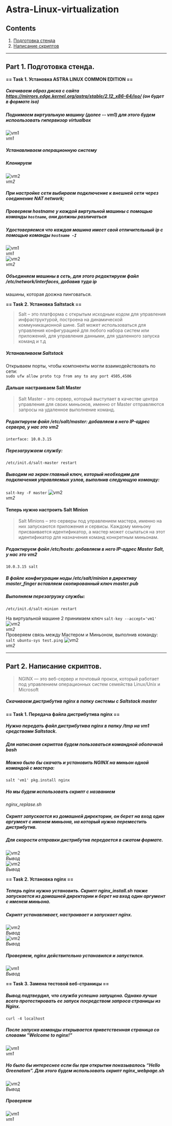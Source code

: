 # Astra-Linux-virtualization

## Contents

1. [Подготовка стенда](#part-1-подготовка-стенда)
2. [Написание скриптов](#part-2-написание-скриптов)
---

## Part 1. Подготовка стенда. 

**== Task 1. Установка **ASTRA LINUX COMMON EDITION** ==**

##### Скачиваем образ диска с сайта **https://mirrors.edge.kernel.org/astra/stable/2.12_x86-64/iso/** (он будет в формате iso)
##### Поднимаем виртуальную машину (далее -- vm1) для этого будем испоользовать гипервизор virtualbox
![vm1](pictures/1.png)<br>*vm1*<br>
##### Устанавливаем операционную систему
##### Клонируем
![vm2](pictures/2.png)<br>*vm2*<br>
##### При настройке сети выбираем подключение к внешней сети через соединение NAT network;
##### Проверяем hostname у каждой виртульной машины с помощью команды `hostname`, они должны различаться
##### Удостоверяемся что каждая машина имеет свой отличительный ip с помощью команды `hostname -I`
![vm1](pictures/5.png)<br>*vm1*<br>
![vm2](pictures/6.png)<br>*vm2*<br>
##### Объединяем машины в сеть, для этого редактируем файл */etc/network/interfaces*, добавив туда *ip*
машины, которая доожна пинговаться.


**== Task 2. Установка **Saltstack** ==**

>Salt – это платформа с открытым исходным кодом для управления инфраструктурой, построена на динамической коммуникационной шине. Salt может использоваться для управления конфигурацией для любого набора систем или приложений, для управления данными, для удаленного запуска команд и т.д

##### Устанавливаем Saltstack
Открываем порты, чтобы компоненты могли взаимодействовать по сети: <br>
`sudo ufw allow proto tcp from any to any port 4505,4506`
#### Дальше настраиваем Salt Master


> Salt Master – это сервер, который выступает в качестве центра управления для своих миньонов, именно от Master отправляются запросы на удаленное выполнение команд.

##### Редактируем файл */etc/salt/master*: добавляем в него IP-адрес сервера, у нас это vm2
`interface: 10.0.3.15`
##### Перезагружаем службу:
`/etc/init.d/salt-master restart`
##### Выводим на экран главный ключ, который необходим для подключения управляемых узлов, выполнив следующую команду:
`salt-key -F master`
![vm2](pictures/7.png)<br>*vm2*<br>
#### Теперь нужно настроить Salt Minion

>Salt Minions – это серверы под управлением мастера, именно на них запускаются приложения и сервисы. Каждому миньону присваивается идентификатор, а мастер может ссылаться на этот идентификатор для назначения команд конкретным миньонам.

##### Редактируем файл */etc/hosts*: добавляем в него IP-адрес Master Salt, у нас это vm2
`10.0.3.15 salt`
##### В файле конфигурации ноды */etc/salt/minion* в директиву *master_finger* вставляем скопированный ключ *master.pub*
##### Выполняем перезагрузку службы:
`/etc/init.d/salt-minion restart`

На виртуальной машине 2 принимаем ключ
`salt-key --accept='vm1'`
![vm2](pictures/10.png)<br>*vm2*<br>
Проверяем связь между Мастером и Миньоном, выполнив команду:
`salt ubuntu-sys test.ping`
![vm2](pictures/11.png)<br>*vm2*<br>

---

## Part 2. Написание скриптов. 

> NGINX — это веб-сервер и почтовый прокси, который работает под управлением операционных систем семейства Linux/Unix и Microsoft
##### Скачиваем дистрибутив nginx в папку системы с Saltstack master

**== Task 1. Передача файла дистрибутива nginx ==**
##### Нужно передать файл дистрибутива nginx в папку */tmp* на *vm1* средствами Saltstack.
##### Для написания скриптов будем пользоваться командной оболочкой *bash*
##### Можно было бы скачать и установить NGINX на миньон одной командой с мастера:
`salt 'vm1' pkg.install nginx`
##### Но мы будем использовать скрипт с названием 
*nginx_replase.sh*
##### Скрипт запускается из домашней директории, он берет на вход один аргумент с именем миньона, на который нужно переместить дистрибутив.
##### Для скорости отправки дистрибутив передается в сжатом формате.

![vm2](pictures/12.png)<br>*Вывод*<br>
![vm2](pictures/13.png)<br>*Вывод*<br>

**== Task 2. Установка nginx ==**

##### Теперь nginx нужно установить. Скрипт *nginx_install.sh* также запускается из домашней директории и берет на вход один аргумент с именем миньона.
##### Скрипт устанавливает, настраивает и запускает nginx.
![vm2](pictures/14.png)<br>*Вывод*<br>
![vm2](pictures/15.png)<br>*Вывод*<br>
##### Проверяем, nginx действительно установился и запустился.
![vm1](pictures/16.png)<br>*Вывод*<br>

**== Task 3. Замена тестовой веб-страницы ==**
 
##### Вывод подтвердил, что служба успешно запущена. Однако лучше всего протестировать ее запуск посредством запроса страницы из Nginx.
`curl -4 localhost`
##### После запуска команды открывается приветственная страница со словами "Welcome to nginx!"
![vm1](pictures/17.png)<br>*vm1*<br>
##### Но было бы интереснее если бы при открытии показывалось “Hello Greenatom”. Для этого будем использовать скрипт *nginx_webpage.sh*
![vm2](pictures/18.png)<br>*Вывод*<br>
##### Проверяем
![vm1](pictures/19.png)<br>*vm1*<br>
##### 